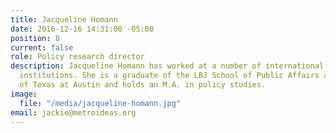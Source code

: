 ```yaml
---
title: Jacqueline Homann
date: 2016-12-16 14:31:00 -05:00
position: 8
current: false
role: Policy research director
description: Jacqueline Homann has worked at a number of international and federal
  institutions. She is a graduate of the LBJ School of Public Affairs at the University
  of Texas at Austin and holds an M.A. in policy studies.
image:
  file: "/media/jacqueline-homann.jpg"
email: jackie@metroideas.org
---
```


